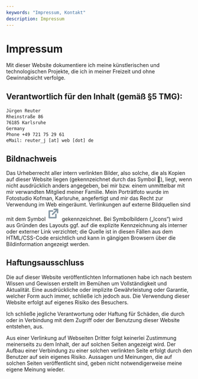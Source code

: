 ```yaml
---
keywords: "Impressum, Kontakt"
description: Impressum
---
```


# Impressum

Mit dieser Website dokumentiere ich meine künstlerischen und
technologischen Projekte, die ich in meiner Freizeit und ohne
Gewinnabsicht verfolge.

## Verantwortlich für den Inhalt (gemäß §5 TMG):

    Jürgen Reuter
    Rheinstraße 86
    76185 Karlsruhe
    Germany
    Phone +49 721 75 29 61
    eMail: reuter_j [at] web [dot] de

## Bildnachweis

Das Urheberrecht aller intern verlinkten Bilder, also solche, die als
Kopien auf dieser Website liegen (gekennzeichnet durch das Symbol 🔗),
liegt, wenn nicht ausdrücklich anders angegeben, bei mir bzw.  einem
unmittelbar mit mir verwandten Mitglied meiner Familie.  Mein
Porträtfoto wurde im Fotostudio Kofman, Karlsruhe, angefertigt und mir
das Recht zur Verwendung im Web eingeräumt.  Verlinkungen auf externe
Bildquellen sind mit dem Symbol <img src="../images/external-link.svg"
/> gekennzeichnet.  Bei Symbolbildern („Icons“) wird aus Gründen des
Layouts ggf. auf die explizite Kennzeichnung als interner oder
externer Link verzichtet; die Quelle ist in diesen Fällen aus dem
HTML/CSS-Code ersichtlich und kann in gängigen Browsern über die
Bildinformation angezeigt werden.

## Haftungsausschluss

Die auf dieser Website veröffentlichten Informationen habe ich nach
bestem Wissen und Gewissen erstellt im Bemühen um Vollständigkeit und
Aktualität.  Eine ausdrückliche oder implizite Gewährleistung oder
Garantie, welcher Form auch immer, schließe ich jedoch aus.  Die
Verwendung dieser Website erfolgt auf eigenes Risiko des Besuchers.

Ich schließe jegliche Verantwortung oder Haftung für Schäden, die
durch oder in Verbindung mit dem Zugriff oder der Benutzung dieser
Website entstehen, aus.

Aus einer Verlinkung auf Webseiten Dritter folgt keinerlei Zustimmung
meinerseits zu dem Inhalt, der auf solchen Seiten angezeigt wird.  Der
Aufbau einer Verbindung zu einer solchen verlinkten Seite erfolgt
durch den Benutzer auf sein eigenes Risiko.  Aussagen und Meinungen,
die auf solchen Seiten veröffentlicht sind, geben nicht
notwendigerweise meine eigene Meinung wieder.
